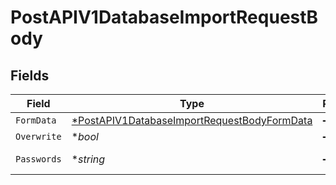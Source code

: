# PostAPIV1DatabaseImportRequestBody


## Fields

| Field                                                                                                                | Type                                                                                                                 | Required                                                                                                             | Description                                                                                                          | Example                                                                                                              |
| -------------------------------------------------------------------------------------------------------------------- | -------------------------------------------------------------------------------------------------------------------- | -------------------------------------------------------------------------------------------------------------------- | -------------------------------------------------------------------------------------------------------------------- | -------------------------------------------------------------------------------------------------------------------- |
| `FormData`                                                                                                           | [*PostAPIV1DatabaseImportRequestBodyFormData](../../models/operations/postapiv1databaseimportrequestbodyformdata.md) | :heavy_minus_sign:                                                                                                   | N/A                                                                                                                  |                                                                                                                      |
| `Overwrite`                                                                                                          | **bool*                                                                                                              | :heavy_minus_sign:                                                                                                   | N/A                                                                                                                  | true                                                                                                                 |
| `Passwords`                                                                                                          | **string*                                                                                                            | :heavy_minus_sign:                                                                                                   | N/A                                                                                                                  | {"databases/{{DatabaseYAMLFile}}": "{{DatabasePassword}}"}                                                           |